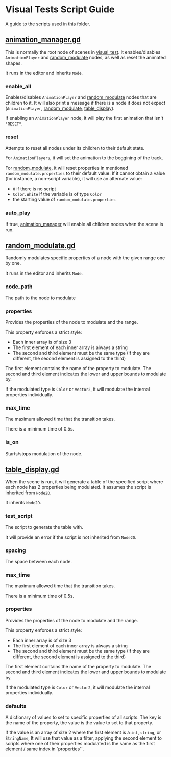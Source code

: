 # Visual Tests Script Guide

A guide to the scripts used in [this](/tests/visual_tests/) folder.

## [animation_manager.gd](/tests/visual_tests/animation_manager.gd)

This is normally the root node of scenes in [visual_test](/tests/visual_tests/).
It enables/disables `AnimationPlayer` and [random_modulate] nodes,
as well as reset the animated shapes.

It runs in the editor and inherits `Node`.

### enable_all

Enables/disables `AnimationPlayer` and [random_modulate] nodes that are children to it.
It will also print a message if there is a node it does not expect (`AnimationPlayer`, [random_modulate], [table_display](/tests/visual_tests/table_display.gd)).

If enabling an `AnimationPlayer` node, it will play the first animation that isn't `"RESET"`.

### reset

Attempts to reset all nodes under its children to their default state.

For `AnimationPlayer`s, it will set the animation to the beggining of the track.

For [random_modulate], it will reset properties in mentioned `random_modulate.properties` to their default value.
If it cannot obtain a value (for instance, a non-script variable), it will use an alternate value:
- `0` if there is no script
- `Color.White` if the variable is of type `Color`
- the starting value of `random_modulate.properties`

### auto_play

If true, [animation_manager](/tests/visual_tests/animation_manager.gd) will enable all children nodes when the scene is run.


## [random_modulate.gd](/tests/visual_tests/random_modulate.gd)

Randomly modulates specific properties of a node with the given range one by one.

It runs in the editor and inherits `Node`.

### node_path

The path to the node to modulate

### properties

Provides the properties of the node to modulate and the range.

This property enforces a strict style:
- Each inner array is of size 3
- The first element of each inner array is always a string
- The second and third element must be the same type (If they are different, the second element is assigned to the third)

The first element contains the name of the property to modulate.
The second and third element indicates the lower and upper bounds to modulate by.

If the modulated type is `Color` or `Vector2`, it will modulate the internal properties individually.

### max_time

The maximum allowed time that the transition takes.

There is a minimum time of 0.5s.

### is_on

Starts/stops modulation of the node.


## [table_display.gd](/tests/visual_tests/table_display.gd)

When the scene is run, it will generate a table of the specified script where each node has 2 properties being modulated.
It assumes the script is inherited from `Node2D`.

It inherits `Node2D`.

### test_script

The script to generate the table with.

It will provide an error if the script is not inherited from `Node2D`.

### spacing

The space between each node.

### max_time

The maximum allowed time that the transition takes.

There is a minimum time of 0.5s.

### properties

Provides the properties of the node to modulate and the range.

This property enforces a strict style:
- Each inner array is of size 3
- The first element of each inner array is always a string
- The second and third element must be the same type (If they are different, the second element is assigned to the third)

The first element contains the name of the property to modulate.
The second and third element indicates the lower and upper bounds to modulate by.

If the modulated type is `Color` or `Vector2`, it will modulate the internal properties individually.

### defaults

A dictionary of values to set to specific properties of all scripts.
The key is the name of the property, the value is the value to set to that property.

If the value is an array of size 2 where the first element is a `int`, `string`, or `StringName`,
It will use that value as a filter, applying the second element to scripts
where one of their properties modulated is the same as the first element / same index in `properties``.

[random_modulate]: (/tests/visual_tests/random_modulate.gd)